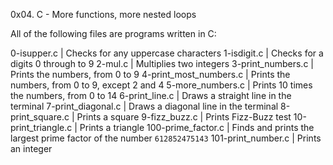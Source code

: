 0x04. C - More functions, more nested loops

All of the following files are programs written in C:

0-isupper.c | Checks for any uppercase characters 
1-isdigit.c | Checks for a digits 0 through to 9
2-mul.c | Multiplies two integers 
3-print_numbers.c | Prints the numbers, from 0 to 9 
4-print_most_numbers.c | Prints the numbers, from 0 to 9, except 2 and 4 
5-more_numbers.c | Prints 10 times the numbers, from 0 to 14
6-print_line.c | Draws a straight line in the terminal 
7-print_diagonal.c | Draws a diagonal line in the terminal 
8-print_square.c | Prints a square 
9-fizz_buzz.c | Prints Fizz-Buzz test 
10-print_triangle.c | Prints a triangle 
100-prime_factor.c | Finds and prints the largest prime factor of the number `612852475143` 
101-print_number.c | Prints an integer 
